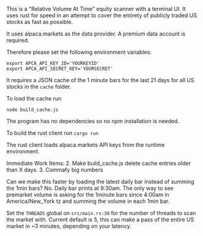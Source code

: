 This is a "Relative Volume At Time" equity scanner with a terminal UI.
It uses rust for speed in an attempt to cover the entirety of publicly traded US
stocks as fast as possible.

It uses alpaca.markets as the data provider. A premium data account is required.

Therefore please set the following environment variables:
```
export APCA_API_KEY_ID='YOURKEYID'
export APCA_API_SECRET_KEY='YOURSECRET'
```

It requires a JSON cache of the 1 minute bars for the last 21 days for all US
stocks in the `cache` folder.

To load the cache run 

`node build_cache.js`

The program has no dependencies so no npm installation is needed.

To build the rust client run
`cargo run`

The rust client loads alpaca.markets API keys from the runtime environment.


Immediate Work Items:
2. Make build_cache.js delete cache entries older than X days.
3. Commafy big numbers

Can we make this faster by loading the latest daily bar instead of summing the
1min bars? No. Daily bar prints at 9:30am. The only way to see premarket volume
is asking for the 1minute bars since 4:00am in America/New_York tz and summing
the volume in each 1min bar.

Set the `THREADS` global on `src/main.rs:30` for the number of threads to scan
the market with. Current default is 5, this can make a pass of the entire US
market in ~3 minutes, depending on your latency.

